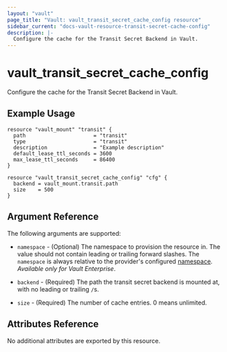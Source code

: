 ```yaml
---
layout: "vault"
page_title: "Vault: vault_transit_secret_cache_config resource"
sidebar_current: "docs-vault-resource-transit-secret-cache-config"
description: |-
  Configure the cache for the Transit Secret Backend in Vault.
---
```


# vault\_transit\_secret\_cache\_config

Configure the cache for the Transit Secret Backend in Vault.

## Example Usage

```hcl
resource "vault_mount" "transit" {
  path                      = "transit"
  type                      = "transit"
  description               = "Example description"
  default_lease_ttl_seconds = 3600
  max_lease_ttl_seconds     = 86400
}

resource "vault_transit_secret_cache_config" "cfg" {
  backend = vault_mount.transit.path
  size    = 500
}

```
## Argument Reference

The following arguments are supported:

* `namespace` - (Optional) The namespace to provision the resource in.
  The value should not contain leading or trailing forward slashes.
  The `namespace` is always relative to the provider's configured [namespace](../index.html#namespace).
   *Available only for Vault Enterprise*.

* `backend` - (Required) The path the transit secret backend is mounted at, with no leading or trailing `/`s.

* `size` - (Required) The number of cache entries. 0 means unlimited.


## Attributes Reference

No additional attributes are exported by this resource.

